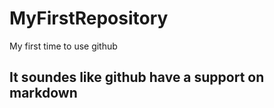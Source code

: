 # MyFirstRepository
My first time to use github
## It soundes like github have a support on markdown
